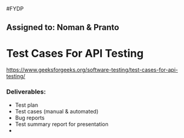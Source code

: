 #FYDP 
## **Assigned to:** Noman & Pranto

# Test Cases For API Testing
https://www.geeksforgeeks.org/software-testing/test-cases-for-api-testing/



### **Deliverables:**
- Test plan
- Test cases (manual & automated)
- Bug reports
- Test summary report for presentation
- 